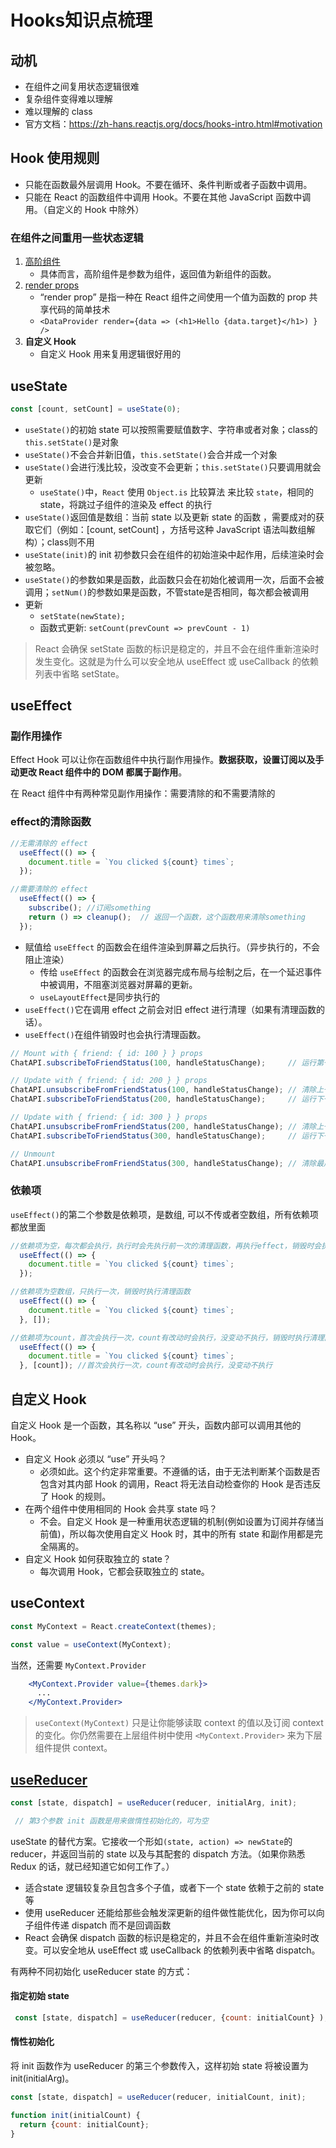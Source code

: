 # Hooks知识点梳理

## 动机
- 在组件之间复用状态逻辑很难
- 复杂组件变得难以理解
- 难以理解的 class
- 官方文档：https://zh-hans.reactjs.org/docs/hooks-intro.html#motivation

## Hook 使用规则
- 只能在函数最外层调用 Hook。不要在循环、条件判断或者子函数中调用。
- 只能在 React 的函数组件中调用 Hook。不要在其他 JavaScript 函数中调用。（自定义的 Hook 中除外）

### 在组件之间重用一些状态逻辑
1. [高阶组件](https://zh-hans.reactjs.org/docs/higher-order-components.html)
   - 具体而言，高阶组件是参数为组件，返回值为新组件的函数。
2. [render props](https://zh-hans.reactjs.org/docs/render-props.html)
   -  “render prop” 是指一种在 React 组件之间使用一个值为函数的 prop 共享代码的简单技术
   - `<DataProvider render={data => (<h1>Hello {data.target}</h1>) } />`
3. **自定义 Hook**   
   - 自定义 Hook 用来复用逻辑很好用的

## useState    
```jsx
const [count, setCount] = useState(0);
```
- `useState()`的初始 state 可以按照需要赋值数字、字符串或者对象；class的`this.setState()`是对象
- `useState()`不会合并新旧值，`this.setState()`会合并成一个对象
- `useState()`会进行浅比较，没改变不会更新；`this.setState()`只要调用就会更新
   - `useState()`中，`React` 使用 `Object.is` 比较算法 来比较 `state`，相同的state，将跳过子组件的渲染及 effect 的执行
- `useState()`返回值是数组：当前 state 以及更新 state 的函数 ，需要成对的获取它们（例如：[count, setCount] ，方括号这种 JavaScript 语法叫数组解构）；class则不用
- `useState(init)`的 init 初参数只会在组件的初始渲染中起作用，后续渲染时会被忽略。
- `useState()`的参数如果是函数，此函数只会在初始化被调用一次，后面不会被调用；`setNum()`的参数如果是函数，不管state是否相同，每次都会被调用
- 更新 
   - `setState(newState);`
   - 函数式更新: `setCount(prevCount => prevCount - 1)`
>React 会确保 setState 函数的标识是稳定的，并且不会在组件重新渲染时发生变化。这就是为什么可以安全地从 useEffect 或 useCallback 的依赖列表中省略 setState。

## useEffect
### 副作用操作
Effect Hook 可以让你在函数组件中执行副作用操作。**数据获取，设置订阅以及手动更改 React 组件中的 DOM 都属于副作用**。

在 React 组件中有两种常见副作用操作：需要清除的和不需要清除的

### effect的清除函数

```jsx
//无需清除的 effect
  useEffect(() => {
    document.title = `You clicked ${count} times`;
  });
```

```jsx
//需要清除的 effect
  useEffect(() => {
    subscribe(); //订阅something
    return () => cleanup();  // 返回一个函数，这个函数用来清除something
  });
```
- 赋值给 `useEffect` 的函数会在组件渲染到屏幕之后执行。（异步执行的，不会阻止渲染）
   - 传给 `useEffect` 的函数会在浏览器完成布局与绘制之后，在一个延迟事件中被调用，不阻塞浏览器对屏幕的更新。
   -  `useLayoutEffect`是同步执行的
- `useEffect()`它在调用 effect 之前会对旧 effect 进行清理（如果有清理函数的话）。
- `useEffect()`在组件销毁时也会执行清理函数。
```jsx
// Mount with { friend: { id: 100 } } props
ChatAPI.subscribeToFriendStatus(100, handleStatusChange);     // 运行第一个 effect

// Update with { friend: { id: 200 } } props
ChatAPI.unsubscribeFromFriendStatus(100, handleStatusChange); // 清除上一个 effect
ChatAPI.subscribeToFriendStatus(200, handleStatusChange);     // 运行下一个 effect

// Update with { friend: { id: 300 } } props
ChatAPI.unsubscribeFromFriendStatus(200, handleStatusChange); // 清除上一个 effect
ChatAPI.subscribeToFriendStatus(300, handleStatusChange);     // 运行下一个 effect

// Unmount
ChatAPI.unsubscribeFromFriendStatus(300, handleStatusChange); // 清除最后一个 effect
```
### 依赖项

`useEffect()`的第二个参数是依赖项，是数组, 可以不传或者空数组，所有依赖项都放里面
```jsx
//依赖项为空，每次都会执行，执行时会先执行前一次的清理函数，再执行effect，销毁时会执行清理函数
  useEffect(() => {
    document.title = `You clicked ${count} times`;
  });
```
```jsx
//依赖项为空数组，只执行一次，销毁时执行清理函数
  useEffect(() => {
    document.title = `You clicked ${count} times`;
  }, []);
```
```jsx
//依赖项为count，首次会执行一次，count有改动时会执行，没变动不执行，销毁时执行清理函数
  useEffect(() => {
    document.title = `You clicked ${count} times`;
  }, [count]); //首次会执行一次，count有改动时会执行，没变动不执行
```

## 自定义 Hook
自定义 Hook 是一个函数，其名称以 “use” 开头，函数内部可以调用其他的 Hook。

- 自定义 Hook 必须以 “use” 开头吗？
   - 必须如此。这个约定非常重要。不遵循的话，由于无法判断某个函数是否包含对其内部 Hook 的调用，React 将无法自动检查你的 Hook 是否违反了 Hook 的规则。
- 在两个组件中使用相同的 Hook 会共享 state 吗？
   - 不会。自定义 Hook 是一种重用状态逻辑的机制(例如设置为订阅并存储当前值)，所以每次使用自定义 Hook 时，其中的所有 state 和副作用都是完全隔离的。
- 自定义 Hook 如何获取独立的 state？
   - 每次调用 Hook，它都会获取独立的 state。

## useContext
```jsx
const MyContext = React.createContext(themes);

const value = useContext(MyContext);
```
当然，还需要 `MyContext.Provider`
```jsx
    <MyContext.Provider value={themes.dark}>
      ...
    </MyContext.Provider>
```
>`useContext(MyContext)` 只是让你能够读取 context 的值以及订阅 context 的变化。你仍然需要在上层组件树中使用 `<MyContext.Provider>` 来为下层组件提供 context。

## [useReducer](https://zh-hans.reactjs.org/docs/hooks-reference.html#usereducer)
```jsx
const [state, dispatch] = useReducer(reducer, initialArg, init);

 // 第3个参数 init 函数是用来做惰性初始化的，可为空
```
useState 的替代方案。它接收一个形如` (state, action) => newState `的 reducer，并返回当前的 state 以及与其配套的 dispatch 方法。（如果你熟悉 Redux 的话，就已经知道它如何工作了。）


- 适合state 逻辑较复杂且包含多个子值，或者下一个 state 依赖于之前的 state 等
- 使用 useReducer 还能给那些会触发深更新的组件做性能优化，因为你可以向子组件传递 dispatch 而不是回调函数 
- React 会确保 dispatch 函数的标识是稳定的，并且不会在组件重新渲染时改变。可以安全地从 useEffect 或 useCallback 的依赖列表中省略 dispatch。

有两种不同初始化 useReducer state 的方式：
#### 指定初始 state
```jsx
 const [state, dispatch] = useReducer(reducer, {count: initialCount} );
```
#### 惰性初始化
将 init 函数作为 useReducer 的第三个参数传入，这样初始 state 将被设置为 init(initialArg)。
```jsx
const [state, dispatch] = useReducer(reducer, initialCount, init);

function init(initialCount) {
  return {count: initialCount};
}
``` 